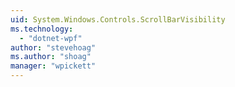 ```yaml
---
uid: System.Windows.Controls.ScrollBarVisibility
ms.technology: 
  - "dotnet-wpf"
author: "stevehoag"
ms.author: "shoag"
manager: "wpickett"
---
```

